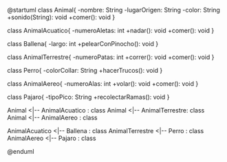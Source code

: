@startuml
class Animal{
    -nombre: String
    -lugarOrigen: String
    -color: String
    +sonido(String): void
    +comer(): void
}

class AnimalAcuatico{
    -numeroAletas: int
    +nadar(): void
    +comer(): void
}

class Ballena{
    -largo: int
    +pelearConPinocho(): void
}

class AnimalTerrestre{
    -numeroPatas: int
    +correr(): void
    +comer(): void
}

class Perro{
    -colorCollar: String
    +hacerTrucos(): void
}

class AnimalAereo{
    -numeroAlas: int
    +volar(): void
    +comer(): void
}

class Pajaro{
    -tipoPico: String
    +recolectarRamas(): void
}

Animal <|-- AnimalAcuatico : class
Animal <|-- AnimalTerrestre: class
Animal <|-- AnimalAereo : class

AnimalAcuatico <|-- Ballena : class
AnimalTerrestre <|-- Perro : class
AnimalAereo <|-- Pajaro : class

@enduml